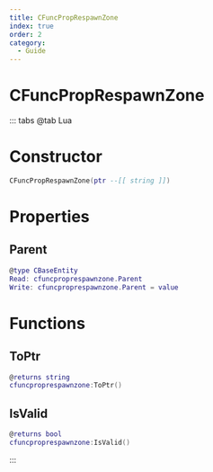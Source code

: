 ```yaml
---
title: CFuncPropRespawnZone
index: true
order: 2
category:
  - Guide
---
```


# CFuncPropRespawnZone

::: tabs
@tab Lua
# Constructor
```lua
CFuncPropRespawnZone(ptr --[[ string ]])
```
# Properties
## Parent 
```lua
@type CBaseEntity
Read: cfuncproprespawnzone.Parent
Write: cfuncproprespawnzone.Parent = value
```
# Functions
## ToPtr
```lua
@returns string
cfuncproprespawnzone:ToPtr()
```
## IsValid
```lua
@returns bool
cfuncproprespawnzone:IsValid()
```

:::